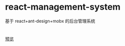 # react-management-system

基于 react+ant-design+mobx 的后台管理系统

#

[预览](https://renleiabc.github.io/react-management-system/index.html)
